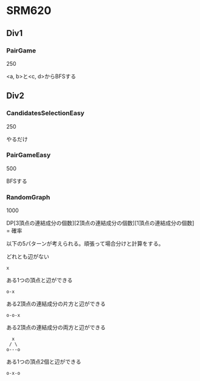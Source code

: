 # SRM620

## Div1

### PairGame
250

<a, b>と<c, d>からBFSする

## Div2

### CandidatesSelectionEasy
250

やるだけ


### PairGameEasy
500

BFSする

### RandomGraph
1000

DP\[3頂点の連結成分の個数]\[2頂点の連結成分の個数]\[1頂点の連結成分の個数] = 確率

以下の5パターンが考えられる。頑張って場合分けと計算をする。

どれとも辺がない

    x

ある1つの頂点と辺ができる

    o-x

ある2頂点の連結成分の片方と辺ができる

    o-o-x

ある2頂点の連結成分の両方と辺ができる

      x
     / \
    o---o

ある1つの頂点2個と辺ができる

    o-x-o

